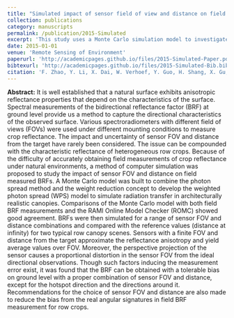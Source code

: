 ```yaml
---
title: "Simulated impact of sensor field of view and distance on field measurements of bidirectional reflectance factors for row crops"
collection: publications
category: manuscripts
permalink: /publication/2015-Simulated
excerpt: 'This study uses a Monte Carlo simulation model to investigate the impact of sensor field of view (FOV) and distance on field-measured bidirectional reflectance factors (BRFs) in row crops, providing recommendations to minimize measurement bias.'
date: 2015-01-01
venue: 'Remote Sensing of Environment'
paperurl: 'http://academicpages.github.io/files/2015-Simulated-Paper.pdf'
bibtexurl: 'http://academicpages.github.io/files/2015-Simulated-Bib.bib'
citation: 'F. Zhao, Y. Li, X. Dai, W. Verhoef, Y. Guo, H. Shang, X. Gu, Y. Huang, T. Yu, and J. Huang (2015). Simulated impact of sensor field of view and distance on field measurements of bidirectional reflectance factors for row crops. Remote Sensing of Environment, 156, 129–142.'
---
```

**Abstract:** It is well established that a natural surface exhibits anisotropic reflectance properties that depend on the characteristics of the surface. Spectral measurements of the bidirectional reflectance factor (BRF) at ground level
provide us a method to capture the directional characteristics of the observed surface. Various spectroradiometers with different field of views (FOVs) were used under different mounting conditions to measure
crop reflectance. The impact and uncertainty of sensor FOV and distance from the target have rarely been considered. The issue can be compounded with the characteristic reflectance of heterogeneous row crops. Because of
the difficulty of accurately obtaining field measurements of crop reflectance under natural environments, a
method of computer simulation was proposed to study the impact of sensor FOV and distance on field measured
BRFs. A Monte Carlo model was built to combine the photon spread method and the weight reduction concept to
develop the weighted photon spread (WPS) model to simulate radiation transfer in architecturally realistic
canopies. Comparisons of the Monte Carlo model with both field BRF measurements and the RAMI Online
Model Checker (ROMC) showed good agreement. BRFs were then simulated for a range of sensor FOV and
distance combinations and compared with the reference values (distance at infinity) for two typical row canopy
scenes. Sensors with a finite FOV and distance from the target approximate the reflectance anisotropy and yield
average values over FOV. Moreover, the perspective projection of the sensor causes a proportional distortion in
the sensor FOV from the ideal directional observations. Though such factors inducing the measurement error
exist, it was found that the BRF can be obtained with a tolerable bias on ground level with a proper combination
of sensor FOV and distance, except for the hotspot direction and the directions around it. Recommendations for
the choice of sensor FOV and distance are also made to reduce the bias from the real angular signatures in field
BRF measurement for row crops.

